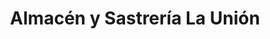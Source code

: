 ---
title: "Almacén y Sastrería La Unión"
url: /chichicastenango/almacen-y-sastreria-la-union/
shop: sastre
---